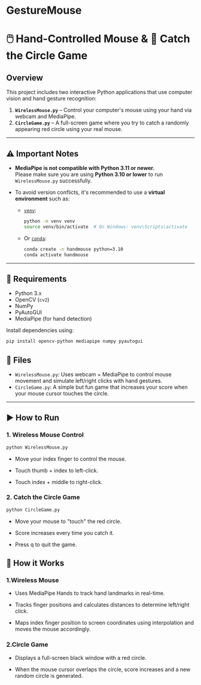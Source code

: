 # GestureMouse
# 🖱️ Hand-Controlled Mouse & 🎯 Catch the Circle Game

## Overview

This project includes two interactive Python applications that use computer vision and hand gesture recognition:

1. **`WirelessMouse.py`** – Control your computer's mouse using your hand via webcam and MediaPipe.
2. **`CircleGame.py`** – A full-screen game where you try to catch a randomly appearing red circle using your real mouse.

---
## ⚠️ Important Notes

- **MediaPipe is not compatible with Python 3.11 or newer.**  
  Please make sure you are using **Python 3.10 or lower** to run `WirelessMouse.py` successfully.

- To avoid version conflicts, it's recommended to use a **virtual environment** such as:

  - [`venv`](https://docs.python.org/3/library/venv.html):
    ```bash
    python -m venv venv
    source venv/bin/activate  # On Windows: venv\Scripts\activate
    ```
  - Or [`conda`](https://docs.conda.io/):
    ```bash
    conda create -n handmouse python=3.10
    conda activate handmouse
    ```

---
## 🔧 Requirements

- Python 3.x
- OpenCV (`cv2`)
- NumPy
- PyAutoGUI
- MediaPipe (for hand detection)


Install dependencies using:

```bash
pip install opencv-python mediapipe numpy pyautogui
```

## 📁 Files

- `WirelessMouse.py`: Uses webcam + MediaPipe to control mouse movement and simulate left/right clicks with hand gestures.
- `CircleGame.py`: A simple but fun game that increases your score when your mouse cursor touches the circle.

---

## ▶️ How to Run
### 1. Wireless Mouse Control

```bash
python WirelessMouse.py
```
- Move your index finger to control the mouse.

- Touch thumb + index to left-click.

- Touch index + middle to right-click.


### 2. Catch the Circle Game

```bash
python CircleGame.py
```
- Move your mouse to "touch" the red circle.

- Score increases every time you catch it.

- Press q to quit the game.

## 🧠 How it Works

### 1.Wireless Mouse

- Uses MediaPipe Hands to track hand landmarks in real-time.

- Tracks finger positions and calculates distances to determine left/right click.

- Maps index finger position to screen coordinates using interpolation and moves the mouse accordingly.

### 2.Circle Game

- Displays a full-screen black window with a red circle.

- When the mouse cursor overlaps the circle, score increases and a new random circle is generated.






